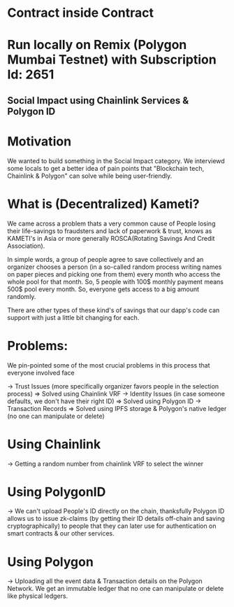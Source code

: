 # Contract inside Contract

# Run locally on Remix (Polygon Mumbai Testnet) with Subscription Id: 2651

## Social Impact using Chainlink Services & Polygon ID

# Motivation 

We wanted to build something in the Social Impact category. We interviewd some locals to get a better idea of pain points that "Blockchain tech, Chainlink & Polygon" can solve while being user-friendly.

# What is (Decentralized) Kameti?
We came across a problem thats a very common cause of People losing their life-savings to fraudsters and lack of paperwork & trust, knows as KAMETI's in Asia or more generally ROSCA(Rotating Savings And Credit Association). 

In simple words, a group of people agree to save collectively and an organizer chooses a person (in a so-called random process writing names on paper pieces and picking one from them) every month who access the whole pool for that month. So, 5 people with 100$ monthly payment means 500$ pool every month. So, everyone gets access to a big amount randomly.

There are other types of these kind's of savings that our dapp's code can support with just a little bit changing for each.

# Problems:
We pin-pointed some of the most crucial problems in this process that everyone involved face

-> Trust Issues (more specifically organizer favors people in the selection process)   => Solved using Chainlink VRF
-> Identity Issues (in case someone defaults, we don't have their right ID)     => Solved using Polygon ID
-> Transaction Records => Solved using IPFS storage & Polygon's native ledger (no one can manipulate or delete)

# Using Chainlink

-> Getting a random number from chainlink VRF to select the winner

# Using PolygonID

-> We can't upload People's ID directly on the chain, thanksfully Polygon ID allows us to issue zk-claims (by getting their ID details off-chain and saving cryptographically) to people that they can later use for authentication on smart contracts & our other services.

# Using Polygon

-> Uploading all the event data & Transaction details on the Polygon Network. We get an immutable ledger that no one can manipulate or delete like physical ledgers.
